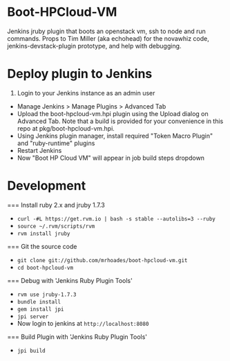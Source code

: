 Boot-HPCloud-VM
===============

Jenkins jruby plugin that boots an openstack vm, ssh to node and run commands. Props to Tim Miller (aka echohead) for the novawhiz code, jenkins-devstack-plugin prototype, and help with debugging.

# Deploy plugin to Jenkins

1. Login to your Jenkins instance as an admin user
* Manage Jenkins > Manage Plugins > Advanced Tab
* Upload the boot-hpcloud-vm.hpi plugin using the Upload dialog on Advanced Tab. Note that a build is provided for your convenience in this repo at pkg/boot-hpcloud-vm.hpi.
* Using Jenkins plugin manager, install required "Token Macro Plugin" and "ruby-runtime" plugins
* Restart Jenkins
* Now "Boot HP Cloud VM" will appear in job build steps dropdown


# Development

=== Install ruby 2.x and jruby 1.7.3
* `curl -#L https://get.rvm.io | bash -s stable --autolibs=3 --ruby`
* `source ~/.rvm/scripts/rvm`
* `rvm install jruby`

=== Git the source code

* `git clone git://github.com/mrhoades/boot-hpcloud-vm.git`
* `cd boot-hpcloud-vm`

=== Debug with 'Jenkins Ruby Plugin Tools'
* `rvm use jruby-1.7.3`
* `bundle install`
* `gem install jpi` 
* `jpi server`
* Now login to jenkins at `http://localhost:8080`

=== Build Plugin with 'Jenkins Ruby Plugin Tools'
* `jpi build` 

